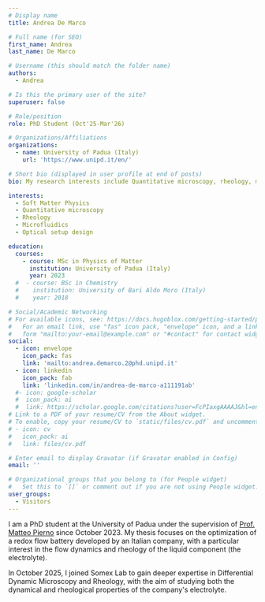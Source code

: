 ```yaml
---
# Display name
title: Andrea De Marco

# Full name (for SEO)
first_name: Andrea
last_name: De Marco

# Username (this should match the folder name)
authors:
  - Andrea

# Is this the primary user of the site?
superuser: false

# Role/position
role: PhD Student (Oct'25-Mar'26)

# Organizations/Affiliations
organizations:
  - name: University of Padua (Italy)
    url: 'https://www.unipd.it/en/'

# Short bio (displayed in user profile at end of posts)
bio: My research interests include Quantitative microscopy, rheology, microfluidics \& designing optical setups.

interests:
  - Soft Matter Physics
  - Quantitative microscopy
  - Rheology
  - Microfluidics
  - Optical setup design

education:
  courses:
    - course: MSc in Physics of Matter
      institution: University of Padua (Italy)
      year: 2023
  #  - course: BSc in Chemistry
  #    institution: University of Bari Aldo Moro (Italy)
  #    year: 2018

# Social/Academic Networking
# For available icons, see: https://docs.hugoblox.com/getting-started/page-builder/#icons
#   For an email link, use "fas" icon pack, "envelope" icon, and a link in the
#   form "mailto:your-email@example.com" or "#contact" for contact widget.
social:
  - icon: envelope
    icon_pack: fas
    link: 'mailto:andrea.demarco.2@phd.unipd.it'
  - icon: linkedin
    icon_pack: fab
    link: 'linkedin.com/in/andrea-de-marco-a111191ab'
  #- icon: google-scholar
  #  icon_pack: ai
  #  link: https://scholar.google.com/citations?user=FcPIaxgAAAAJ&hl=en&oi=ao
# Link to a PDF of your resume/CV from the About widget.
# To enable, copy your resume/CV to `static/files/cv.pdf` and uncomment the lines below.
# - icon: cv
#   icon_pack: ai
#   link: files/cv.pdf

# Enter email to display Gravatar (if Gravatar enabled in Config)
email: ''

# Organizational groups that you belong to (for People widget)
#   Set this to `[]` or comment out if you are not using People widget.
user_groups:
  - Visitors
---
```

I am a PhD student at the University of Padua under the supervision of [Prof. Matteo Pierno](https://www.unipd.it/en/contatti/rubrica/?detail=Y&ruolo=1&checkout=cerca&persona=PIERNO&key=81DCA696D547F724027E265B5531A74E) since October 2023. My thesis focuses on the optimization of a redox flow battery developed by an Italian company, with a particular interest in the flow dynamics and rheology of the liquid component (the electrolyte).

In October 2025, I joined Somex Lab to gain deeper expertise in Differential Dynamic Microscopy and Rheology, with the aim of studying both the dynamical and rheological properties of 
the company's electrolyte.


